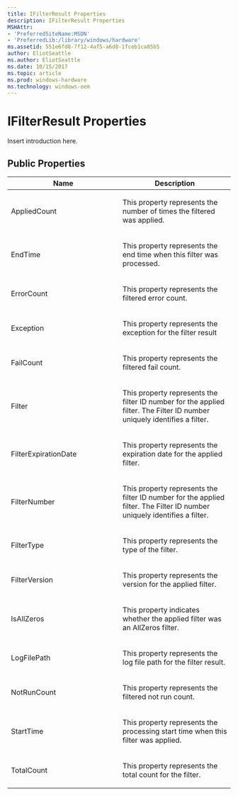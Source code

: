 ```yaml
---
title: IFilterResult Properties
description: IFilterResult Properties
MSHAttr:
- 'PreferredSiteName:MSDN'
- 'PreferredLib:/library/windows/hardware'
ms.assetid: 551e6fd8-7f12-4af5-a6d8-1fceb1ca85b5
author: EliotSeattle
ms.author: EliotSeattle
ms.date: 10/15/2017
ms.topic: article
ms.prod: windows-hardware
ms.technology: windows-oem
---
```


# IFilterResult Properties


Insert introduction here.

## <span id="Public_Properties"></span><span id="public_properties"></span><span id="PUBLIC_PROPERTIES"></span>Public Properties


<table>
<colgroup>
<col width="50%" />
<col width="50%" />
</colgroup>
<thead>
<tr class="header">
<th>Name</th>
<th>Description</th>
</tr>
</thead>
<tbody>
<tr class="odd">
<td><p>AppliedCount</p></td>
<td><p>This property represents the number of times the filtered was applied.</p></td>
</tr>
<tr class="even">
<td><p>EndTime</p></td>
<td><p>This property represents the end time when this filter was processed.</p></td>
</tr>
<tr class="odd">
<td><p>ErrorCount</p></td>
<td><p>This property represents the filtered error count.</p></td>
</tr>
<tr class="even">
<td><p>Exception</p></td>
<td><p>This property represents the exception for the filter result</p></td>
</tr>
<tr class="odd">
<td><p>FailCount</p></td>
<td><p>This property represents the filtered fail count.</p></td>
</tr>
<tr class="even">
<td><p>Filter</p></td>
<td><p>This property represents the filter ID number for the applied filter. The Filter ID number uniquely identifies a filter.</p></td>
</tr>
<tr class="odd">
<td><p>FilterExpirationDate</p></td>
<td><p>This property represents the expiration date for the applied filter.</p></td>
</tr>
<tr class="even">
<td><p>FilterNumber</p></td>
<td><p>This property represents the filter ID number for the applied filter. The Filter ID number uniquely identifies a filter.</p></td>
</tr>
<tr class="odd">
<td><p>FilterType</p></td>
<td><p>This property represents the type of the filter.</p></td>
</tr>
<tr class="even">
<td><p>FilterVersion</p></td>
<td><p>This property represents the version for the applied filter.</p></td>
</tr>
<tr class="odd">
<td><p>IsAllZeros</p></td>
<td><p>This property indicates whether the applied filter was an AllZeros filter.</p></td>
</tr>
<tr class="even">
<td><p>LogFilePath</p></td>
<td><p>This property represents the log file path for the filter result.</p></td>
</tr>
<tr class="odd">
<td><p>NotRunCount</p></td>
<td><p>This property represents the filtered not run count.</p></td>
</tr>
<tr class="even">
<td><p>StartTime</p></td>
<td><p>This property represents the processing start time when this filter was applied.</p></td>
</tr>
<tr class="odd">
<td><p>TotalCount</p></td>
<td><p>This property represents the total count for the filter.</p></td>
</tr>
</tbody>
</table>

 

 

 






